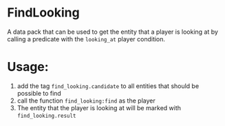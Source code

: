 # FindLooking
A data pack that can be used to get the entity that a player is looking at by calling a predicate with the `looking_at` player condition.

# Usage:
1. add the tag `find_looking.candidate` to all entities that should be possible to find
2. call the function `find_looking:find` as the player
3. The entity that the player is looking at will be marked with `find_looking.result`
